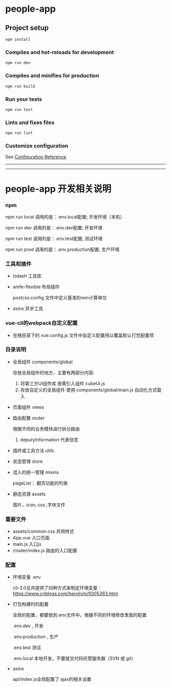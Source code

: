 # people-app

## Project setup
```
npm install
```

### Compiles and hot-reloads for development
```
npm run dev
```

### Compiles and minifies for production
```
npm run build
```

### Run your tests
```
npm run test
```

### Lints and fixes files
```
npm run lint
```

### Customize configuration
See [Configuration Reference](https://cli.vuejs.org/config/).


<hr>
<hr>

# people-app 开发相关说明

### npm

npm run local 调用的是：.env.local配置; 开发环境（本机）

npm run dev 调用的是：.env.dev配置; 开发环境

npm run test 调用的是：.env.test配置; 测试环境

npm run prod 调用的是：.env.production配置; 生产环境

### 工具和插件

- lodash 工具库

- amfe-flexible 布局插件

    postcss.config 文件中定义基准的rem计算单位

- axios 异步工具


### vue-cli的webpack自定义配置

- 在根目录下的 vue.config.js 文件中自定义配置用以覆盖默认打包配置项


### 目录说明

- 全局组件  components/global

  存放全局组件的地方，主要有两部分内容:

  1. 将第三方UI组件库 按需引入组件 cubeUi.js 
  2. 存放自定义的全局组件 使用 components/global/main.js 自动化方式载入

- 页面组件 views

- 路由配置 router

    根据不同的业务模块进行拆分路由

    1. deputyInformation 代表信息

- 插件或工具方法 utils

- 状态管理 store
  
- 混入的统一管理 mixins
  
  pageList： 翻页功能的列表

- 静态资源 assets

    图片，icon, css ,字体文件

### 重要文件

- assets/common.css 共用样式
- App.vue   入口页面
- main.js   入口js
- /router/index.js 路由的入口配置

### 配置

- 环境变量 .env

  cli-3.0总共提供了四种方式来制定环境变量：
  https://www.cnblogs.com/heroljy/p/9305263.html

- 打包构建时的配置

    全局的配置，都要放到.env文件中。根据不同的环境修改里面的配置

    .env.dev ,  开发

    .env.production , 生产

    .env.test 测试

    .env.local 本地开发，不要提交代码托管服务器（SVN 或 git）

- axios

    api/index.js全局配置了 ajax的相关设置




